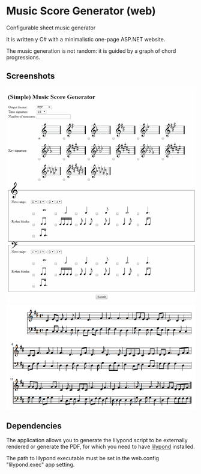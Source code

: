 # Music Score Generator (web)
Configurable sheet music generator

It is written y C# with a minimalistic one-page ASP.NET website.

The music generation is not random: it is guided by a graph of chord progressions.

## Screenshots
<img src="screenshots/main.png">
<img src="screenshots/sheet.png">

## Dependencies

The application allows you to generate the lilypond script to be externally rendered or generate the PDF, for which you need to have <a href="http://lilypond.org">lilypond</a> installed.

The path to lilypond executable must be set in the web.config "lilypond.exec" app setting.
